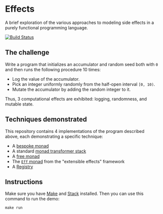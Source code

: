 # Effects

A brief exploration of the various approaches to modeling side effects in a purely functional programming language.

[![Build Status](https://travis-ci.org/stepchowfun/effects.svg?branch=master)](https://travis-ci.org/stepchowfun/effects)

## The challenge

Write a program that initializes an accumulator and random seed both with `0` and then runs the following procedure 10 times:

- Log the value of the accumulator.
- Pick an integer uniformly randomly from the half-open interval `[0, 10)`.
- Mutate the accumulator by adding the random integer to it.

Thus, 3 computational effects are exhibited: logging, randomness, and mutable state.

## Techniques demonstrated

This repository contains 4 implementations of the program described above, each demonstrating a specific technique:

- A [bespoke monad](https://github.com/stepchowfun/effects/blob/master/src/BespokeMonad.hs)
- A standard [monad transformer stack](https://github.com/stepchowfun/effects/blob/master/src/MonadTransformers.hs)
- A [free monad](https://github.com/stepchowfun/effects/blob/master/src/FreeMonad.hs)
- The [`Eff` monad](https://github.com/stepchowfun/effects/blob/master/src/ExtensibleEffects.hs) from the "extensible effects" framework
- A [Registry](https://github.com/etorreborre/registry)

## Instructions

Make sure you have [Make](https://www.gnu.org/software/make/) and [Stack](https://docs.haskellstack.org/en/stable/README/) installed. Then you can use this command to run the demo:

```
make run
```
